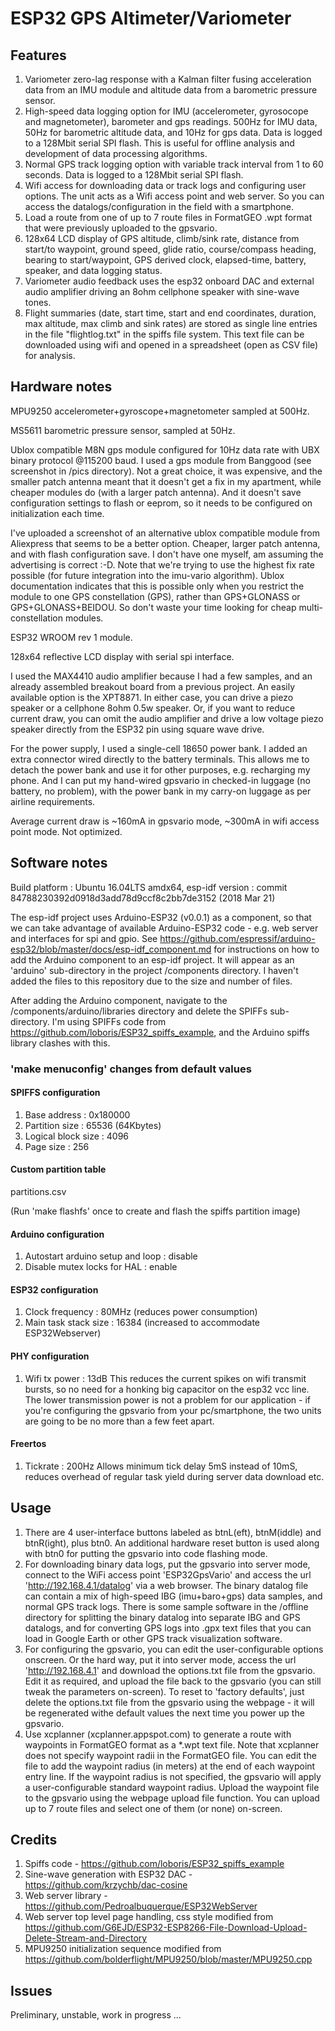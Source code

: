 # ESP32 GPS Altimeter/Variometer

## Features
1. Variometer zero-lag response with a Kalman filter fusing acceleration data from an IMU module and altitude data from a barometric pressure sensor.
2. High-speed data logging option for IMU (accelerometer, gyrosocope and magnetometer), barometer and gps 
readings. 500Hz for IMU data, 50Hz for barometric altitude data, and 10Hz for gps data. Data is logged to
a 128Mbit serial SPI flash. This is useful for offline analysis and development of data processing algorithms.
3. Normal GPS track logging option with variable track interval from 1 to 60 seconds. Data is logged to a 
128Mbit serial SPI flash.
4. Wifi access for downloading data or track logs and configuring user options. The unit acts as a Wifi
access point and web server. So you can access the datalogs/configuration in the field with a smartphone.
5. Load a route from one of up to 7 route files in FormatGEO .wpt format that were previously uploaded to the gpsvario.
5. 128x64 LCD display of GPS altitude, climb/sink rate, distance from start/to waypoint, ground speed,
glide ratio, course/compass heading, bearing to start/waypoint, GPS derived clock, elapsed-time, battery, speaker, and data logging status.
6. Variometer audio feedback uses the esp32 onboard DAC and external audio amplifier driving
an 8ohm cellphone speaker with sine-wave tones.
7. Flight summaries (date, start time, start and end coordinates, duration, max altitude, max climb and sink rates) are stored as single line entries in the file "flightlog.txt" in the spiffs file system. This text file can be downloaded using wifi and opened in a spreadsheet (open as CSV file) for analysis.

## Hardware notes
MPU9250 accelerometer+gyroscope+magnetometer sampled at 500Hz.

MS5611 barometric pressure sensor, sampled at 50Hz.

Ublox compatible M8N gps module configured for 10Hz data rate with UBX binary protocol @115200 baud.
I used a gps module from Banggood (see screenshot in /pics directory). Not a great choice, it was expensive, and the smaller patch antenna meant that it doesn't get a fix in my apartment, while cheaper modules do (with a larger patch antenna). And it doesn't save configuration settings to flash or eeprom, so it needs to be configured on initialization each time.

I've uploaded a screenshot of an alternative ublox compatible module from Aliexpress that seems to be a better option. Cheaper, larger patch antenna, and with flash configuration save. I don't have one myself, am assuming the advertising is correct :-D. Note that we're trying to use  the highest fix rate possible (for future integration into the imu-vario algorithm). Ublox documentation indicates that this is possible only when you restrict the module to one GPS constellation (GPS), rather than GPS+GLONASS  or GPS+GLONASS+BEIDOU. So don't waste your time looking for cheap multi-constellation modules.

ESP32 WROOM rev 1 module.

128x64 reflective LCD display with serial spi interface.

I used the MAX4410 audio amplifier because I had a few samples, and an already assembled breakout board from a previous project. An easily available option is the XPT8871. In either case, you can drive a piezo speaker or a cellphone 8ohm 0.5w speaker. Or, if you want to reduce current draw, you can omit the audio amplifier and drive a low voltage piezo speaker directly from the ESP32 pin using square wave drive. 

For the power supply, I used a single-cell 18650 power bank. I added an extra connector wired directly to the battery terminals. This allows me to detach the power bank and use it for other purposes, e.g. recharging my phone. And I can put 
my hand-wired gpsvario in checked-in luggage (no battery, no problem), with the power bank in my carry-on 
luggage as per airline requirements.

Average current draw is ~160mA in gpsvario mode, ~300mA in wifi access point mode. Not
 optimized.


## Software notes
Build platform : Ubuntu 16.04LTS amdx64, esp-idf version : commit 84788230392d0918d3add78d9ccf8c2bb7de3152 (2018 Mar 21)

The esp-idf project uses Arduino-ESP32 (v0.0.1) as a component, so that we can take advantage of available Arduino-ESP32 code - e.g. web server and interfaces for spi and gpio. See https://github.com/espressif/arduino-esp32/blob/master/docs/esp-idf_component.md for instructions on how to add the Arduino component to an esp-idf project. It will appear as an 'arduino' sub-directory in the project /components directory. I haven't added the files to this repository due to the size and number of files. 

After adding the Arduino component, navigate to the /components/arduino/libraries directory and delete the SPIFFs sub-directory. I'm using SPIFFs code from https://github.com/loboris/ESP32_spiffs_example, and the Arduino spiffs library clashes with this.

### 'make menuconfig' changes from default values

#### SPIFFS configuration
1. Base address : 0x180000
2. Partition size : 65536 (64Kbytes)
3. Logical block size : 4096 
4. Page size : 256

#### Custom partition table
partitions.csv

(Run 'make flashfs' once to create and flash the spiffs partition image)

#### Arduino configuration
1. Autostart arduino setup and loop : disable
2. Disable mutex locks for HAL : enable

#### ESP32 configuration
1. Clock frequency : 80MHz (reduces power consumption)
2. Main task stack size : 16384 (increased to accommodate ESP32Webserver)

#### PHY configuration 
1. Wifi tx power : 13dB 
This reduces the current spikes on wifi transmit bursts, so no need for a honking big capacitor on the 
esp32 vcc line. The lower transmission power is not a problem for our application - if you're configuring the gpsvario 
from your pc/smartphone, the two units are going to be no more than a few feet apart.

#### Freertos
1. Tickrate : 200Hz
Allows minimum tick delay 5mS instead of 10mS, reduces overhead of regular task yield
during server data download etc.

## Usage
1. There are 4 user-interface buttons labeled as btnL(eft), btnM(iddle) and btnR(ight), plus btn0. An additional hardware reset button is used along with btn0 for putting the gpsvario into code flashing mode. 
2. For downloading binary data logs, put the gpsvario into server mode, connect to the WiFi access point 'ESP32GpsVario' and access the url 'http://192.168.4.1/datalog' via a web browser. The binary datalog file can contain a mix of high-speed IBG (imu+baro+gps) data samples, and normal GPS track logs. There is some sample software in the /offline directory for splitting the binary datalog into separate IBG and GPS datalogs, and for converting GPS logs into .gpx text files that you can load in Google Earth or other GPS track visualization software.
3. For configuring the gpsvario, you can edit the user-configurable options onscreen. Or the hard way, put it into server mode, access the url 'http://192.168.4.1' and download the options.txt file from the gpsvario. Edit it as required, and upload the file back to the gpsvario (you can still tweak the parameters on-screen). To reset to 'factory defaults', just delete the options.txt file from the gpsvario using the webpage - it will be regenerated withe default values the next time you power up the gpsvario.
4. Use xcplanner (xcplanner.appspot.com) to generate a route with waypoints in FormatGEO format as a *.wpt text file. Note that xcplanner does not specify waypoint radii in the FormatGEO file. You can edit the file to add the waypoint radius (in meters) at the end of each waypoint entry line. If the waypoint radius is not specified, the gpsvario will apply a user-configurable standard waypoint radius. Upload the waypoint file to the gpsvario using the webpage upload file function. You can upload up to 7 route files and select one of them (or none) on-screen.

## Credits
1. Spiffs code - https://github.com/loboris/ESP32_spiffs_example
2. Sine-wave generation with ESP32 DAC -  https://github.com/krzychb/dac-cosine
3. Web server library - https://github.com/Pedroalbuquerque/ESP32WebServer
3. Web server top level page handling, css style modified from  https://github.com/G6EJD/ESP32-ESP8266-File-Download-Upload-Delete-Stream-and-Directory
4. MPU9250 initialization sequence modified from https://github.com/bolderflight/MPU9250/blob/master/MPU9250.cpp

## Issues
Preliminary, unstable, work in progress ... 

